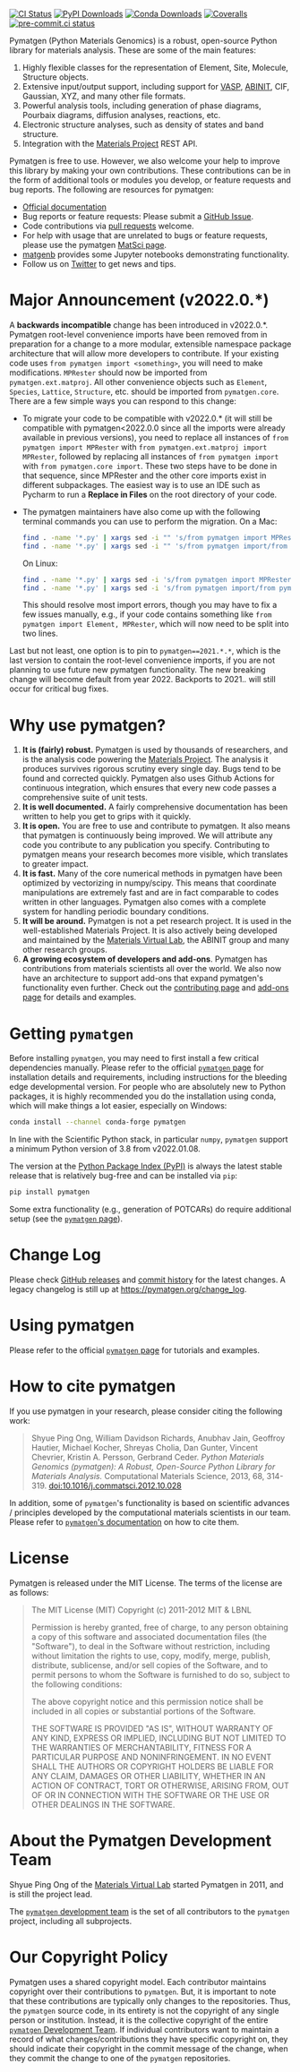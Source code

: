 [![CI Status](https://github.com/materialsproject/pymatgen/actions/workflows/test.yml/badge.svg)](https://github.com/materialsproject/pymatgen/actions/workflows/test.yml)
[![PyPI Downloads](https://img.shields.io/pypi/dm/pymatgen?logo=pypi&logoColor=white&color=blue&label=PyPI%20Downloads)](https://pypi.org/project/pymatgen)
[![Conda Downloads](https://img.shields.io/conda/dn/conda-forge/pymatgen?logo=condaforge&color=blue&label=Conda%20Downloads)](https://anaconda.org/conda-forge/pymatgen)
[![Coveralls](https://img.shields.io/coveralls/github/materialsproject/pymatgen?logo=coveralls&label=Coverage)](https://coveralls.io/github/materialsproject/pymatgen?branch=master)
[![pre-commit.ci status](https://results.pre-commit.ci/badge/github/materialsproject/pymatgen/master.svg)](https://results.pre-commit.ci/latest/github/materialsproject/pymatgen/master)

Pymatgen (Python Materials Genomics) is a robust, open-source Python
library for materials analysis. These are some of the main features:

1. Highly flexible classes for the representation of Element, Site, Molecule, Structure objects.
2. Extensive input/output support, including support for [VASP](https://cms.mpi.univie.ac.at/vasp), [ABINIT](https://abinit.org), CIF, Gaussian, XYZ, and many other file formats.
3. Powerful analysis tools, including generation of phase diagrams, Pourbaix diagrams, diffusion analyses, reactions, etc.
4. Electronic structure analyses, such as density of states and band structure.
5. Integration with the [Materials Project] REST API.

Pymatgen is free to use. However, we also welcome your help to improve
this library by making your own contributions. These contributions can
be in the form of additional tools or modules you develop, or feature
requests and bug reports. The following are resources for pymatgen:

- [Official documentation](https://pymatgen.org)
- Bug reports or feature requests: Please submit a [GitHub Issue](https://github.com/materialsproject/pymatgen/issues).
- Code contributions via [pull requests](https://github.com/materialsproject/pymatgen/pulls) welcome.
- For help with usage that are unrelated to bugs or feature requests, please use the pymatgen [MatSci page](https://discuss.matsci.org/c/pymatgen).
- [matgenb](https://matgenb.materialsvirtuallab.org) provides some Jupyter notebooks demonstrating functionality.
- Follow us on [Twitter](https://twitter.com/pymatgen) to get news and tips.

# Major Announcement (v2022.0.\*)

A **backwards incompatible** change has been introduced in v2022.0.\*.
Pymatgen root-level convenience imports have been removed from in
preparation for a change to a more modular, extensible namespace package
architecture that will allow more developers to contribute. If your
existing code uses `from pymatgen import <something>`, you will need to
make modifications. `MPRester` should now be imported from
`pymatgen.ext.matproj`. All other convenience objects such as `Element`,
`Species`, `Lattice`, `Structure`, etc. should be imported from
`pymatgen.core`. There are a few simple ways you can respond to this
change:

- To migrate your code to be compatible with v2022.0.\* (it will still be compatible with pymatgen\<2022.0.0 since all the imports were already available in previous versions), you need to replace all instances of `from pymatgen import MPRester` with `from pymatgen.ext.matproj import MPRester`, followed by replacing all instances of `from pymatgen import` with `from pymatgen.core import`. These two steps have to be done in that sequence, since MPRester and the other core imports exist in different subpackages. The easiest way is to use an IDE such as Pycharm to run a **Replace in Files** on the root directory of your code.

- The pymatgen maintainers have also come up with the following terminal commands you can use to perform the migration. On a Mac:

    ```sh
    find . -name '*.py' | xargs sed -i "" 's/from pymatgen import MPRester/from pymatgen.ext.matproj import MPRester/g'
    find . -name '*.py' | xargs sed -i "" 's/from pymatgen import/from pymatgen.core import/g'
    ```

    On Linux:

    ```sh
    find . -name '*.py' | xargs sed -i 's/from pymatgen import MPRester/from pymatgen.ext.matproj import MPRester/g'
    find . -name '*.py' | xargs sed -i 's/from pymatgen import/from pymatgen.core import/g'
    ```

    This should resolve most import errors, though you may have to fix a few issues manually, e.g., if your code contains something like `from pymatgen import Element, MPRester`, which will now need to be split into two lines.

Last but not least, one option is to pin to `pymatgen==2021.*.*`, which
is the last version to contain the root-level convenience imports, if
you are not planning to use future new pymatgen functionality. The new
breaking change will become default from year 2022. Backports to
2021.*.* will still occur for critical bug fixes.

# Why use pymatgen?

1. **It is (fairly) robust.** Pymatgen is used by thousands of researchers, and is the analysis code powering the [Materials Project]. The analysis it produces survives rigorous scrutiny every single day. Bugs tend to be found and corrected quickly. Pymatgen also uses Github Actions for continuous integration, which ensures that every new code passes a comprehensive suite of unit tests.
2. **It is well documented.** A fairly comprehensive documentation has been written to help you get to grips with it quickly.
3. **It is open.** You are free to use and contribute to pymatgen. It also means that pymatgen is continuously being improved. We will attribute any code you contribute to any publication you specify. Contributing to pymatgen means your research becomes more visible, which translates to greater impact.
4. **It is fast.** Many of the core numerical methods in pymatgen have been optimized by vectorizing in numpy/scipy. This means that coordinate manipulations are extremely fast and are in fact comparable to codes written in other languages. Pymatgen also comes with a complete system for handling periodic boundary conditions.
5. **It will be around.** Pymatgen is not a pet research project. It is used in the well-established Materials Project. It is also actively being developed and maintained by the [Materials Virtual Lab], the ABINIT group and many other research groups.
6. **A growing ecosystem of developers and add-ons**. Pymatgen has contributions from materials scientists all over the world. We also now have an architecture to support add-ons that expand pymatgen's functionality even further. Check out the [contributing page](https://pymatgen.org/contributing) and [add-ons page](https://pymatgen.org/addons) for details and examples.

# Getting `pymatgen`

Before installing `pymatgen`, you may need to first install a few critical dependencies manually. Please refer to the official [`pymatgen` page] for installation details and requirements, including instructions for the bleeding edge developmental version. For people who are absolutely new to Python packages, it is highly recommended you do the installation using conda, which will make things a lot easier, especially on Windows:

```sh
conda install --channel conda-forge pymatgen
```

In line with the Scientific Python stack, in particular `numpy`, `pymatgen` support a minimum Python version of 3.8 from v2022.01.08.

The version at the [Python Package Index (PyPI)](https://pypi.org/project/pymatgen) is always the latest stable release that is relatively bug-free and can be installed via `pip`:

```sh
pip install pymatgen
```

Some extra functionality (e.g., generation of POTCARs) do require additional setup (see the [`pymatgen` page]).

# Change Log

Please check [GitHub releases](https://github.com/materialsproject/pymatgen/releases) and [commit history](https://github.com/materialsproject/pymatgen/commits/master) for the latest changes. A legacy changelog is still up at <https://pymatgen.org/change_log>.

# Using pymatgen

Please refer to the official [`pymatgen` page] for tutorials and examples.

# How to cite pymatgen

If you use pymatgen in your research, please consider citing the following work:

> Shyue Ping Ong, William Davidson Richards, Anubhav Jain, Geoffroy
> Hautier, Michael Kocher, Shreyas Cholia, Dan Gunter, Vincent Chevrier,
> Kristin A. Persson, Gerbrand Ceder. *Python Materials Genomics
> (pymatgen): A Robust, Open-Source Python Library for Materials
> Analysis.* Computational Materials Science, 2013, 68, 314-319.
> [doi:10.1016/j.commatsci.2012.10.028](https://doi.org/10.1016/j.commatsci.2012.10.028)

In addition, some of `pymatgen`'s functionality is based on scientific advances / principles developed by the computational materials scientists in our team. Please refer to [`pymatgen`'s documentation](https://pymatgen.org) on how to cite them.

# License

Pymatgen is released under the MIT License. The terms of the license are
as follows:

> The MIT License (MIT) Copyright (c) 2011-2012 MIT & LBNL
>
> Permission is hereby granted, free of charge, to any person obtaining a copy of this software and associated documentation files (the "Software"), to deal in the Software without restriction, including without limitation the rights to use, copy, modify, merge, publish, distribute, sublicense, and/or sell copies of the Software, and to permit persons to whom the Software is furnished to do so, subject to the following conditions:
>
> The above copyright notice and this permission notice shall be included in all copies or substantial portions of the Software.
>
> THE SOFTWARE IS PROVIDED "AS IS", WITHOUT WARRANTY OF ANY KIND, EXPRESS OR IMPLIED, INCLUDING BUT NOT LIMITED TO THE WARRANTIES OF MERCHANTABILITY, FITNESS FOR A PARTICULAR PURPOSE AND NONINFRINGEMENT. IN NO EVENT SHALL THE AUTHORS OR COPYRIGHT HOLDERS BE LIABLE FOR ANY CLAIM, DAMAGES OR OTHER LIABILITY, WHETHER IN AN ACTION OF CONTRACT, TORT OR OTHERWISE, ARISING FROM, OUT OF OR IN CONNECTION WITH THE SOFTWARE OR THE USE OR OTHER DEALINGS IN THE SOFTWARE.

# About the Pymatgen Development Team

Shyue Ping Ong of the [Materials Virtual Lab] started Pymatgen in 2011, and is still the project lead.

The [`pymatgen` development team] is the set of all contributors to the `pymatgen` project, including all subprojects.

# Our Copyright Policy

Pymatgen uses a shared copyright model. Each contributor maintains copyright over their contributions to `pymatgen`. But, it is important to note that these contributions are typically only changes to the repositories. Thus, the `pymatgen` source code, in its entirety is not the copyright of any single person or institution. Instead, it is the collective copyright of the entire [`pymatgen` Development Team]. If individual contributors want to maintain a record of what changes/contributions they have specific copyright on, they should indicate their copyright in the commit message of the change, when they commit the change to one of the `pymatgen` repositories.

[`pymatgen` page]: https://pymatgen.org
[materials project]: https://materialsproject.org
[`pymatgen` development team]: https://pymatgen.org/team
[materials virtual lab]: https://materialsvirtuallab.org
